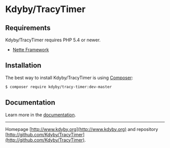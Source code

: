 Kdyby/TracyTimer
======

Requirements
------------

Kdyby/TracyTimer requires PHP 5.4 or newer.

- [Nette Framework](https://github.com/nette/nette)

Installation
------------

The best way to install Kdyby/TracyTimer is using  [Composer](http://getcomposer.org/):

```sh
$ composer require kdyby/tracy-timer:dev-master
```

Documentation
------------

Learn more in the [documentation](https://github.com/Kdyby/TracyTimer/blob/master/docs/en/index.md).

-----

Homepage [http://www.kdyby.org](http://www.kdyby.org) and repository [http://github.com/Kdyby/TracyTimer](http://github.com/Kdyby/TracyTimer).

